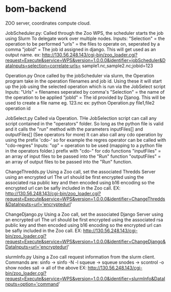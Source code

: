 bom-backend
===========

ZOO server, coordinates compute cloud.

JobScheduler.py:
Called through the Zoo WPS, the scheduler starts the job using Slurm
To delegate work over multiple nodes. 
Inputs: 
"Selection" = the operation to be performed
"urls" = the files to operate on, seperated by a comma
"jobid" = The job id assigned in django. This will get used as an output name.
ex: http://130.56.248.143/cgi-bin/zoo_loader.cgi?request=Execute&service=WPS&version=1.0.0.0&identifier=jobScheduler&DataInputs=selection=correlate;urls=
sample1.nc,sample2.nc;jobid=123

Operation.py
Once called by the jobScheduler via slurm, the Operation program take in the operation
filenames and job id. Using these it will start up the job using the selected operation
which is run via the JobSelect script
Inputs: "Urls" = filenames seperated by comma's
"Selection" = the name of the operation to be applied
"jobId" = The id provided by Djanog. This will be used to create a file name
eg. 123.nc
ex: python Operation.py file1,file2 operation id

JobSelect.py
Called via Operation. THe JobSelection script can call any script contained in the
"operators" folder. So long as the python file is valid and it calls the "run" method
with the parameters inputFiles[] and outputFiles[] (See operators for more)
It can also call any cdo operation by using the prefix 'cdo-' so for example the regres
operator can be called with "cdo-regres"
Inputs: "op" = operation to be used (mapping to a python file in the operators folder.)
prefix with "cdo-" for cdo functions
"inputFiles" = an array of input files to be passed into the "Run" function
"outputFiles" = an array of output files to be passed into the "Run" function.

ChangeThredds.py
Using a Zoo call, set the associated Thredds Server using an encrypted url
The url should be first encrypted using the associated rsa public key and
then encoded using b16 encoding so the encrypted url can be safly included
in the Zoo call.
EX: http://130.56.248.143/cgi-bin/zoo_loader.cgi?request=Execute&service=WPS&version=1.0.0.0&identifier=ChangeThredds&DataInputs=url='encryptedurl'

ChangeDjango.py
Using a Zoo call, set the associated Django Server using an encrypted url
The url should be first encrypted using the associated rsa public key and
then encoded using b16 encoding so the encrypted url can be safly included
in the Zoo call.
EX: http://130.56.248.143/cgi-bin/zoo_loader.cgi?request=Execute&service=WPS&version=1.0.0.0&identifier=ChangeDjango&DataInputs=url='encryptedurl'

slurmInfo.py
Using a Zoo call request information from the slurm client. Commands are:
sinfo    -> sinfo -N -l
squeue -> squeue
snodes -> scontrol -o show nodes
sall      -> all of the above
EX: http://130.56.248.143/cgi-bin/zoo_loader.cgi?request=Execute&service=WPS&version=1.0.0.0&identifier=slurmInfo&DataInputs=option='command'

